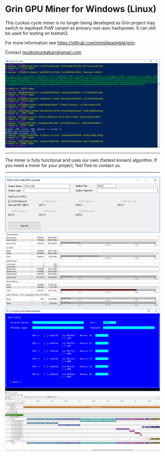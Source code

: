 # Grin GPU Miner for Windows (Linux)

This cuckoo cycle miner is no longer being developed as Grin project may switch to equihash PoW variant as primary non-asic hashpower. It can still be used for testing on testnet3.

For more information see https://github.com/mimblewimble/grin

Contact mozkomorkaban@gmail.com

![Screen](/img/cuda.png)

--------------------

The miner is fully functional and uses our own (fastest known) algorithm. If you need a miner for your project, feel free to contact us.

--------------------

![Screen](/img/cuda_gui.png)
![Screen](/img/mem.png)
![Screen](/img/ocl.png)
![Screen](/img/profile.png)
